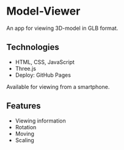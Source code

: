 # Model-Viewer
 An app for viewing 3D-model in GLB format.

## Technologies
- HTML, CSS, JavaScript
- Three.js
- Deploy: GitHub Pages

Available for viewing from a smartphone.

## Features
- Viewing information
- Rotation
- Moving
- Scaling